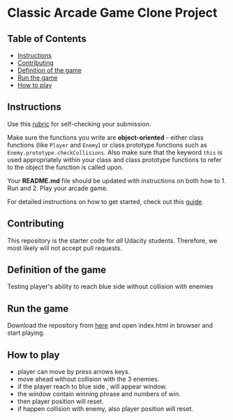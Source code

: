 # Classic Arcade Game Clone Project

## Table of Contents

- [Instructions](#instructions)
- [Contributing](#contributing)
- [Definition of the game](#Definition-the-game)
- [Run the game ](#Run-the-game)
- [How to play ](#How-to-play)


## Instructions

Use this [rubric](https://review.udacity.com/#!/rubrics/15/view) for self-checking your submission.

Make sure the functions you write are **object-oriented** - either class functions (like `Player` and `Enemy`) or class prototype functions such as `Enemy.prototype.checkCollisions`. Also make sure that the keyword `this` is used appropriately within your class and class prototype functions to refer to the object the function is called upon.

Your **README.md** file should be updated with instructions on both how to 1. Run and 2. Play your arcade game.

For detailed instructions on how to get started, check out this [guide](https://docs.google.com/document/d/1v01aScPjSWCCWQLIpFqvg3-vXLH2e8_SZQKC8jNO0Dc/pub?embedded=true).

## Contributing

This repository is the starter code for _all_ Udacity students. Therefore, we most likely will not accept pull requests.

## Definition of the game
Testing player's ability to reach blue side without collision with enemies

## Run the game
Download the repository from [here](https://github.com/udacity/frontend-nanodegree-arcade-game) and open index.html in browser and start playing.

## How to play 
- player can move by press arrows keys.
- move ahead without collision with the 3 enemies.
- if the player reach to blue side , will appear window.
- the window contain winning phrase and numbers of win.
- then player position will reset.
- if happen collision with enemy, also player position will reset.
